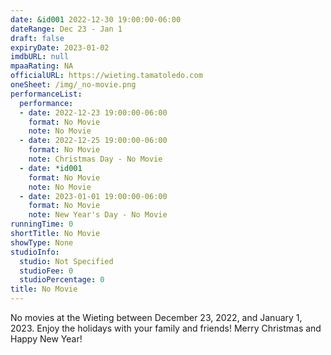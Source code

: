 ```yaml
---
date: &id001 2022-12-30 19:00:00-06:00
dateRange: Dec 23 - Jan 1
draft: false
expiryDate: 2023-01-02
imdbURL: null
mpaaRating: NA
officialURL: https://wieting.tamatoledo.com
oneSheet: /img/_no-movie.png
performanceList:
  performance:
  - date: 2022-12-23 19:00:00-06:00
    format: No Movie
    note: No Movie
  - date: 2022-12-25 19:00:00-06:00
    format: No Movie
    note: Christmas Day - No Movie
  - date: *id001
    format: No Movie
    note: No Movie
  - date: 2023-01-01 19:00:00-06:00
    format: No Movie
    note: New Year's Day - No Movie
runningTime: 0
shortTitle: No Movie
showType: None
studioInfo:
  studio: Not Specified
  studioFee: 0
  studioPercentage: 0
title: No Movie
---
```


No movies at the Wieting between December 23, 2022, and January 1, 2023.  Enjoy the holidays with your family and friends!  Merry Christmas and Happy New Year!